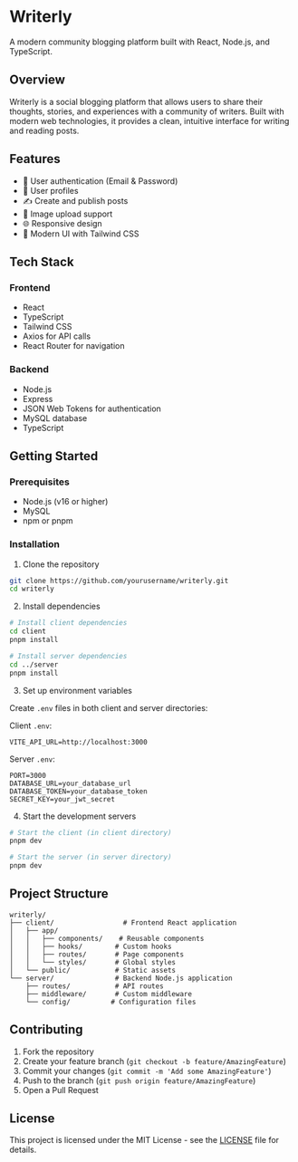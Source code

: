 # Writerly

A modern community blogging platform built with React, Node.js, and TypeScript.

## Overview

Writerly is a social blogging platform that allows users to share their thoughts, stories, and experiences with a community of writers. Built with modern web technologies, it provides a clean, intuitive interface for writing and reading posts.

## Features

- 🔐 User authentication (Email & Password)
- 👤 User profiles
- ✍️ Create and publish posts
- 📸 Image upload support
- 🌐 Responsive design
- 🎨 Modern UI with Tailwind CSS

## Tech Stack

### Frontend
- React
- TypeScript
- Tailwind CSS
- Axios for API calls
- React Router for navigation

### Backend
- Node.js
- Express
- JSON Web Tokens for authentication
- MySQL database
- TypeScript

## Getting Started

### Prerequisites
- Node.js (v16 or higher)
- MySQL
- npm or pnpm

### Installation

1. Clone the repository
```bash
git clone https://github.com/yourusername/writerly.git
cd writerly
```

2. Install dependencies
```bash
# Install client dependencies
cd client
pnpm install

# Install server dependencies
cd ../server
pnpm install
```

3. Set up environment variables

Create `.env` files in both client and server directories:

Client `.env`:
```env
VITE_API_URL=http://localhost:3000
```

Server `.env`:
```env
PORT=3000
DATABASE_URL=your_database_url
DATABASE_TOKEN=your_database_token
SECRET_KEY=your_jwt_secret
```

4. Start the development servers

```bash
# Start the client (in client directory)
pnpm dev

# Start the server (in server directory)
pnpm dev
```

## Project Structure

```
writerly/
├── client/                 # Frontend React application
│   ├── app/
│   │   ├── components/    # Reusable components
│   │   ├── hooks/        # Custom hooks
│   │   ├── routes/       # Page components
│   │   └── styles/       # Global styles
│   └── public/           # Static assets
└── server/               # Backend Node.js application
    ├── routes/           # API routes
    ├── middleware/       # Custom middleware
    └── config/          # Configuration files
```

## Contributing

1. Fork the repository
2. Create your feature branch (`git checkout -b feature/AmazingFeature`)
3. Commit your changes (`git commit -m 'Add some AmazingFeature'`)
4. Push to the branch (`git push origin feature/AmazingFeature`)
5. Open a Pull Request

## License

This project is licensed under the MIT License - see the [LICENSE](LICENSE) file for details.